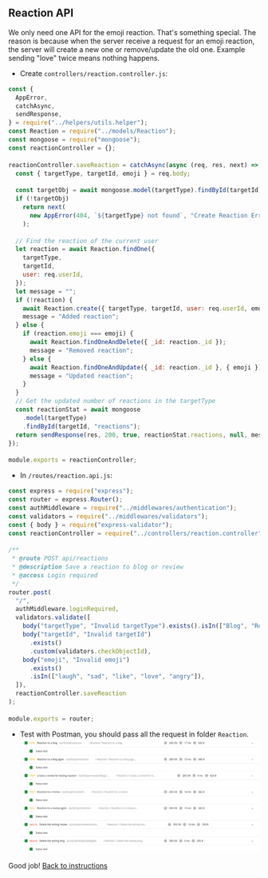 ## Reaction API

We only need one API for the emoji reaction. That's something special. The reason is because when the server receive a request for an emoji reaction, the server will create a new one or remove/update the old one. Example sending "love" twice means nothing happens.

- Create `controllers/reaction.controller.js`:
```javascript
const {
  AppError,
  catchAsync,
  sendResponse,
} = require("../helpers/utils.helper");
const Reaction = require("../models/Reaction");
const mongoose = require("mongoose");
const reactionController = {};

reactionController.saveReaction = catchAsync(async (req, res, next) => {
  const { targetType, targetId, emoji } = req.body;

  const targetObj = await mongoose.model(targetType).findById(targetId);
  if (!targetObj)
    return next(
      new AppError(404, `${targetType} not found`, "Create Reaction Error")
    );

  // Find the reaction of the current user
  let reaction = await Reaction.findOne({
    targetType,
    targetId,
    user: req.userId,
  });
  let message = "";
  if (!reaction) {
    await Reaction.create({ targetType, targetId, user: req.userId, emoji });
    message = "Added reaction";
  } else {
    if (reaction.emoji === emoji) {
      await Reaction.findOneAndDelete({ _id: reaction._id });
      message = "Removed reaction";
    } else {
      await Reaction.findOneAndUpdate({ _id: reaction._id }, { emoji });
      message = "Updated reaction";
    }
  }
  // Get the updated number of reactions in the targetType
  const reactionStat = await mongoose
    .model(targetType)
    .findById(targetId, "reactions");
  return sendResponse(res, 200, true, reactionStat.reactions, null, message);
});

module.exports = reactionController;
```

- In `/routes/reaction.api.js`:
```javascript
const express = require("express");
const router = express.Router();
const authMiddleware = require("../middlewares/authentication");
const validators = require("../middlewares/validators");
const { body } = require("express-validator");
const reactionController = require("../controllers/reaction.controller");

/**
 * @route POST api/reactions
 * @description Save a reaction to blog or review
 * @access Login required
 */
router.post(
  "/",
  authMiddleware.loginRequired,
  validators.validate([
    body("targetType", "Invalid targetType").exists().isIn(["Blog", "Review"]),
    body("targetId", "Invalid targetId")
      .exists()
      .custom(validators.checkObjectId),
    body("emoji", "Invalid emoji")
      .exists()
      .isIn(["laugh", "sad", "like", "love", "angry"]),
  ]),
  reactionController.saveReaction
);

module.exports = router;
```

- Test with Postman, you should pass all the request in folder `Reaction`.
  ![](./images/B00_reactions.png)

Good job! [Back to instructions](/README.md)
